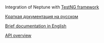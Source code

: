 Integration of Neptune with [TestNG framework](https://testng.org/doc/)

[Краткая документация на русском](./doc/rus/README.MD)

[Brief documentation in English](./doc/eng/README.MD)

[API overview](https://tinkoffcreditsystems.github.io/neptune/testng.integration/index.html)